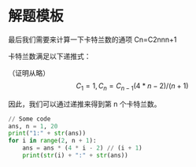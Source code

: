 # 解题模板

最后我们需要来计算一下卡特兰数的通项 Cn=C2nnn+1

卡特兰数满足以下递推式：

（证明从略）$$C_1 =1,C_n=C_{n-1}(4*n-2)/(n+1)$$

因此，我们可以通过递推来得到第 n 个卡特兰数。

```python
// Some code
ans, n = 1, 20
print("1:" + str(ans))
for i in range(2, n + 1):
    ans = ans * (4 * i - 2) // (i + 1)
    print(str(i) + ":" + str(ans))
```


